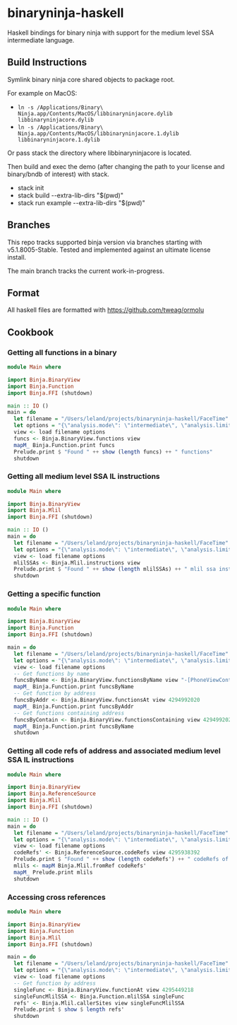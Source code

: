 # binaryninja-haskell
Haskell bindings for binary ninja with support for the medium level SSA intermediate language.

## Build Instructions
Symlink binary ninja core shared objects to package root.

For example on MacOS:

- ```ln -s /Applications/Binary\ Ninja.app/Contents/MacOS/libbinaryninjacore.dylib libbinaryninjacore.dylib```
- ```ln -s /Applications/Binary\ Ninja.app/Contents/MacOS/libbinaryninjacore.1.dylib libbinaryninjacore.1.dylib```

Or pass stack the directory where libbinaryninjacore is located.

Then build and exec the demo (after changing the path to your license and binary/bndb of interest) with stack.
- stack init
- stack build --extra-lib-dirs "$(pwd)"
- stack run example --extra-lib-dirs "$(pwd)"

## Branches
This repo tracks supported binja version via branches starting with v5.1.8005-Stable.
Tested and implemented against an ultimate license install.

The main branch tracks the current work-in-progress.

## Format
All haskell files are formatted with https://github.com/tweag/ormolu

## Cookbook

### Getting all functions in a binary
```haskell
module Main where

import Binja.BinaryView
import Binja.Function
import Binja.FFI (shutdown)

main :: IO ()
main = do
  let filename = "/Users/leland/projects/binaryninja-haskell/FaceTime"
  let options = "{\"analysis.mode\": \"intermediate\", \"analysis.limits.maxFunctionSize\": 0}"
  view <- load filename options
  funcs <- Binja.BinaryView.functions view
  mapM_ Binja.Function.print funcs
  Prelude.print $ "Found " ++ show (length funcs) ++ " functions"
  shutdown
```

### Getting all medium level SSA IL instructions
```haskell
module Main where

import Binja.BinaryView
import Binja.Mlil
import Binja.FFI (shutdown)

main :: IO ()
main = do
  let filename = "/Users/leland/projects/binaryninja-haskell/FaceTime"
  let options = "{\"analysis.mode\": \"intermediate\", \"analysis.limits.maxFunctionSize\": 0}"
  view <- load filename options
  mlilSSAs <- Binja.Mlil.instructions view
  Prelude.print $ "Found " ++ show (length mlilSSAs) ++ " mlil ssa instructions"
  shutdown
```

### Getting a specific function
```haskell
module Main where

import Binja.BinaryView
import Binja.Function
import Binja.FFI (shutdown)

main = do
  let filename = "/Users/leland/projects/binaryninja-haskell/FaceTime"
  let options = "{\"analysis.mode\": \"intermediate\", \"analysis.limits.maxFunctionSize\": 0}"
  view <- load filename options
  -- Get functions by name
  funcsByName <- Binja.BinaryView.functionsByName view "-[PhoneViewController _prepareForLoadView]"
  mapM_ Binja.Function.print funcsByName
  -- Get function by address
  funcsByAddr <- Binja.BinaryView.functionsAt view 4294992020
  mapM_ Binja.Function.print funcsByAddr
  -- Get functions containing address
  funcsByContain <- Binja.BinaryView.functionsContaining view 4294992020
  mapM_ Binja.Function.print funcsByName
  shutdown
```

### Getting all code refs of address and associated medium level SSA IL instructions
```haskell
module Main where

import Binja.BinaryView
import Binja.ReferenceSource
import Binja.Mlil
import Binja.FFI (shutdown)

main :: IO ()
main = do
  let filename = "/Users/leland/projects/binaryninja-haskell/FaceTime"
  let options = "{\"analysis.mode\": \"intermediate\", \"analysis.limits.maxFunctionSize\": 0}"
  view <- load filename options
  codeRefs' <- Binja.ReferenceSource.codeRefs view 4295938392
  Prelude.print $ "Found " ++ show (length codeRefs') ++ " codeRefs of address 4295938392"
  mlils <- mapM Binja.Mlil.fromRef codeRefs'
  mapM_ Prelude.print mlils
  shutdown
```

### Accessing cross references
```haskell
module Main where

import Binja.BinaryView
import Binja.Function
import Binja.Mlil
import Binja.FFI (shutdown)

main = do
  let filename = "/Users/leland/projects/binaryninja-haskell/FaceTime"
  let options = "{\"analysis.mode\": \"intermediate\", \"analysis.limits.maxFunctionSize\": 0}"
  view <- load filename options
  -- Get function by address
  singleFunc <- Binja.BinaryView.functionAt view 4295449218
  singleFuncMlilSSA <- Binja.Function.mlilSSA singleFunc
  refs' <- Binja.Mlil.callerSites view singleFuncMlilSSA
  Prelude.print $ show $ length refs'
  shutdown
```

